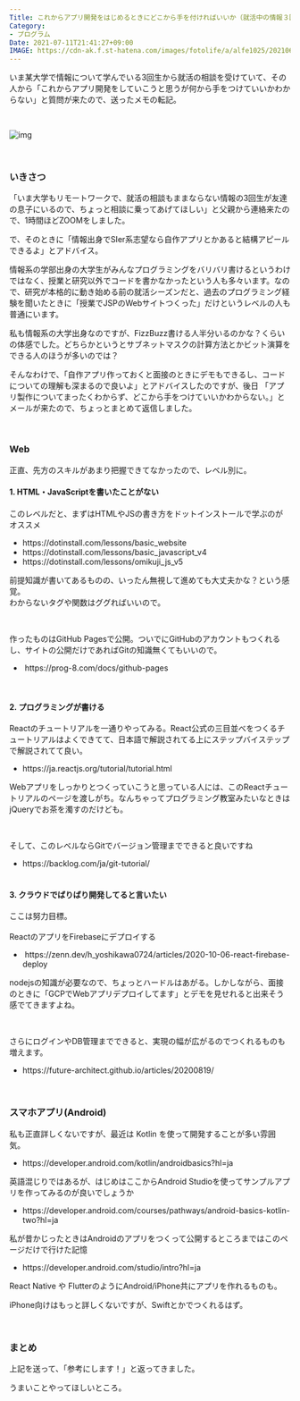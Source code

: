 ```yaml
---
Title: これからアプリ開発をはじめるときにどこから手を付ければいいか（就活中の情報３回生向け）
Category:
- プログラム
Date: 2021-07-11T21:41:27+09:00
IMAGE: https://cdn-ak.f.st-hatena.com/images/fotolife/a/alfe1025/20210630/20210630162422.jpg
---
```



いま某大学で情報について学んでいる3回生から就活の相談を受けていて、その人から「これからアプリ開発をしていこうと思うが何から手をつけていいかわからない」と質問が来たので、送ったメモの転記。

 

![img](https://cdn-ak.f.st-hatena.com/images/fotolife/a/alfe1025/20210630/20210630162422.jpg)

 

### いきさつ


「いま大学もリモートワークで、就活の相談もままならない情報の3回生が友達の息子にいるので、ちょっと相談に乗ってあげてほしい」と父親から連絡来たので、1時間ほどZOOMをしました。

で、そのときに「情報出身でSIer系志望なら自作アプリとかあると結構アピールできるよ」とアドバイス。

情報系の学部出身の大学生がみんなプログラミングをバリバリ書けるというわけではなく、授業と研究以外でコードを書かなかったという人も多々います。なので、研究が本格的に動き始める前の就活シーズンだと、過去のプログラミング経験を聞いたときに「授業でJSPのWebサイトつくった」だけというレベルの人も普通にいます。

私も情報系の大学出身なのですが、FizzBuzz書ける人半分いるのかな？くらいの体感でした。どちらかというとサブネットマスクの計算方法とかビット演算をできる人のほうが多いのでは？

そんなわけで、「自作アプリ作っておくと面接のときにデモもできるし、コードについての理解も深まるので良いよ」とアドバイスしたのですが、後日 「アプリ製作についてまったくわからず、どこから手をつけていいかわからない。」とメールが来たので、ちょっとまとめて返信しました。

 

### Web


正直、先方のスキルがあまり把握できてなかったので、レベル別に。
<h4>1. HTML・JavaScriptを書いたことがない</h4>

このレベルだと、まずはHTMLやJSの書き方をドットインストールで学ぶのがオススメ
<ul>
<li>https://dotinstall.com/lessons/basic_website</li>
<li>https://dotinstall.com/lessons/basic_javascript_v4</li>
<li>https://dotinstall.com/lessons/omikuji_js_v5</li>
</ul>

前提知識が書いてあるものの、いったん無視して進めても大丈夫かな？という感覚。<br />わからないタグや関数はググればいいので。

 

作ったものはGitHub Pagesで公開。ついでにGitHubのアカウントもつくれるし、サイトの公開だけであればGitの知識無くてもいいので。
<ul>
<li> https://prog-8.com/docs/github-pages</li>
</ul>

 
<h4>2. プログラミングが書ける</h4>

Reactのチュートリアルを一通りやってみる。React公式の三目並べをつくるチュートリアルはよくできてて、日本語で解説されてる上にステップバイステップで解説されてて良い。
<ul>
<li>https://ja.reactjs.org/tutorial/tutorial.html</li>
</ul>

Webアプリをしっかりとつくっていこうと思っている人には、このReactチュートリアルのページを渡しがち。なんちゃってプログラミング教室みたいなときはjQueryでお茶を濁すのだけども。

 

そして、このレベルならGitでバージョン管理までできると良いですね
<ul>
<li>https://backlog.com/ja/git-tutorial/</li>
</ul>
<h4><br />3. クラウドでばりばり開発してると言いたい</h4>

ここは努力目標。<br /><br />ReactのアプリをFirebaseにデプロイする
<ul>
<li> https://zenn.dev/h_yoshikawa0724/articles/2020-10-06-react-firebase-deploy</li>
</ul>

nodejsの知識が必要なので、ちょっとハードルはあがる。しかしながら、面接のときに「GCPでWebアプリデプロイしてます」とデモを見せれると出来そう感でてきますよね。

 

さらにログインやDB管理までできると、実現の幅が広がるのでつくれるものも増えます。
<ul>
<li>https://future-architect.github.io/articles/20200819/</li>
</ul>

 

### スマホアプリ(Android)


私も正直詳しくないですが、最近は Kotlin を使って開発することが多い雰囲気。
<ul>
<li>https://developer.android.com/kotlin/androidbasics?hl=ja</li>
</ul>

英語混じりではあるが、はじめはここからAndroid Studioを使ってサンプルアプリを作ってみるのが良いでしょうか
<ul>
<li>https://developer.android.com/courses/pathways/android-basics-kotlin-two?hl=ja</li>
</ul>

私が昔かじったときはAndroidのアプリをつくって公開するところまではこのページだけで行けた記憶
<ul>
<li>https://developer.android.com/studio/intro?hl=ja</li>
</ul>

React Native や FlutterのようにAndroid/iPhone共にアプリを作れるものも。

iPhone向けはもっと詳しくないですが、Swiftとかでつくれるはず。

 

### まとめ


上記を送って、「参考にします！」と返ってきました。

うまいことやってほしいところ。
